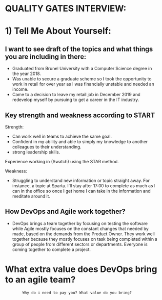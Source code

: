 # QUALITY GATES INTERVIEW:

# 1) Tell Me About Yourself:

## I want to see draft of the topics and what things you are including in there:

  - Graduated from Brunel University with a Computer Science degree in the year 2018.
  - Was unable to secure a graduate scheme so I took the opportunity to work in retail
  for over year as I was financially unstable and needed an income.
  - Came to a decision to leave my retail job in December 2019 and redevelop myself
  by pursuing to get a career in the IT industry.

## Key strength and weakness according to START

Strength:

   - Can work well in teams to achieve the same goal.
   - Confident in my ability and able to simply my knowledge to another colleagues
   to their understanding.
   - strong leadership skills.

  Experience working in (Swatch) using the STAR method.

  Weakness:

  - Struggling to understand new information or topic straight away.
    For instance, a topic at Sparta. I'll stay after 17:00 to complete as much as
    I can in the office so once I get home I can take in the information and
    meditate around it.

## How DevOps and Agile work together?

-  DevOps brings a team together by focusing on testing the software while Agile
mostly focuses on the constant changes that needed by made, based on the demands
from the Product Owner. They work well together because they mostly focuses on
task being completed within a group of people from different sectors or departments.
Everyone is coming together to complete a project.


# What extra value does DevOps bring to an agile team?
			Why do i need to pay you? What value do you bring?
